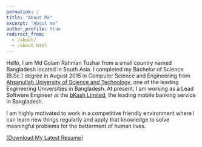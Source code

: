 ```yaml
---
permalink: /
title: "About Me"
excerpt: "About me"
author_profile: true
redirect_from: 
  - /about/
  - /about.html
---
```


Hello, I am Md Golam Rahman Tushar from a small country named Bangladesh located in South Asia. I completed my Bachelor of Science (B.Sc.) degree in August 2015 in Computer Science and Engineering from [Ahsanullah University of Science and Technology](https://aust.edu), one of the leading Engineering Universities in Bangladesh. At present, I am working as a Lead Software Engineer at the [bKash Limited](https://bkash.com), the leading mobile banking service in Bangladesh.

I am highly motivated to work in a competitive friendly environment where I can learn new things regularly and apply that knowledge to solve meaningful problems for the betterment of human lives.
<br/>

[[Download My Latest Resume]](https://grtushar.github.io/files/Resume_Tushar.pdf)
